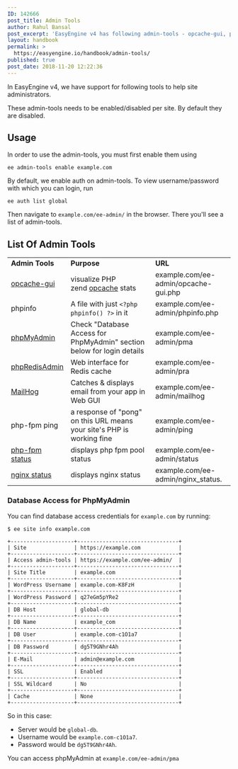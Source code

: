 ```yaml
---
ID: 142666
post_title: Admin Tools
author: Rahul Bansal
post_excerpt: 'EasyEngine v4 has following admin-tools - opcache-gui, phpinfo, phpMyAdmin, phpRedisAdmin, MailHog, Ping, Status, Nginx Status'
layout: handbook
permalink: >
  https://easyengine.io/handbook/admin-tools/
published: true
post_date: 2018-11-20 12:22:36
---
```

<!-- wp:paragraph -->
<p>In EasyEngine v4, we have support for following tools to help site administrators.</p>
<!-- /wp:paragraph -->

<!-- wp:paragraph -->
<p>These admin-tools needs to be enabled/disabled per site. By default they are disabled.</p>
<!-- /wp:paragraph -->

<!-- wp:heading -->
<h2>Usage</h2>
<!-- /wp:heading -->

<!-- wp:paragraph -->
<p>In order to use the admin-tools, you must first enable them using</p>
<!-- /wp:paragraph -->

<!-- wp:code -->
<pre class="wp-block-code"><code>ee admin-tools enable example.com</code></pre>
<!-- /wp:code -->

<!-- wp:paragraph -->
<p>By default, we enable auth on admin-tools. To view username/password with which you can login, run</p>
<!-- /wp:paragraph -->

<!-- wp:code -->
<pre class="wp-block-code"><code>ee auth list global</code></pre>
<!-- /wp:code -->

<!-- wp:paragraph -->
<p>Then navigate <g class="gr_ gr_24 gr-alert gr_gramm gr_inline_cards gr_run_anim Style multiReplace" id="24" data-gr-id="24">to </g><code>example.com/ee-admin/</code><g class="gr_ gr_24 gr-alert gr_gramm gr_inline_cards gr_disable_anim_appear Style multiReplace" id="24" data-gr-id="24"> in</g> the browser. There you'll see a list of admin-tools.</p>
<!-- /wp:paragraph -->

<!-- wp:heading -->
<h2>List Of Admin Tools</h2>
<!-- /wp:heading -->

<!-- wp:table -->
<table class="wp-block-table"><tbody><tr><td><strong>Admin Tools</strong></td><td><strong>Purpose</strong></td><td><strong>URL</strong></td></tr><tr><td><a href="https://github.com/amnuts/opcache-gui">opcache-gui</a></td><td>visualize PHP <g class="gr_ gr_22 gr-alert gr_spell gr_inline_cards gr_run_anim ContextualSpelling ins-del multiReplace" id="22" data-gr-id="22">zend</g> <a class="" href="http://php.net/manual/en/intro.opcache.php">opcache</a> stats</td><td>example.com/ee-admin/opcache-gui.php</td></tr><tr><td>phpinfo</td><td>A file with just <code>&lt;?php phpinfo() ?></code> in it </td><td>example.com/ee-admin/phpinfo.php</td></tr><tr><td><a href="https://www.phpmyadmin.net/">phpMyAdmin</a>﻿</td><td>Check "Database Access for PhpMyAdmin" section below for login details<br> </td><td>example.com/ee-admin/pma</td></tr><tr><td><a href="https://github.com/erikdubbelboer/phpRedisAdmin">phpRedisAdmin</a></td><td>Web interface for Redis cache</td><td>example.com/ee-admin/pra</td></tr><tr><td><a href="https://easyengine.io/handbook/mailhog/">MailHog</a></td><td>Catches &amp; displays email from your app in Web GUI</td><td>example.com/ee-admin/mailhog</td></tr><tr><td>php-fpm ping</td><td>a response of "pong" on this URL means your site's PHP is working fine</td><td>example.com/ee-admin/ping</td></tr><tr><td><a href="https://easyengine.io/tutorials/php/fpm-status-page/">php-fpm status</a></td><td>displays php fpm pool status </td><td>example.com/ee-admin/status</td></tr><tr><td><a href="https://easyengine.io/tutorials/nginx/status-page/">nginx status</a></td><td>displays nginx status </td><td>example.com/ee-admin/nginx_status.</td></tr></tbody></table>
<!-- /wp:table -->

<!-- wp:heading {"level":3} -->
<h3>Database Access for PhpMyAdmin </h3>
<!-- /wp:heading -->

<!-- wp:paragraph -->
<p>You can find database access  credentials for <code>example.com</code> by running:</p>
<!-- /wp:paragraph -->

<!-- wp:code -->
<pre class="wp-block-code"><code>$ ee site info example.com

+--------------------+--------------------------------+
| Site               | https://example.com            |
+--------------------+--------------------------------+
| Access admin-tools | https://example.com/ee-admin/  |
+--------------------+--------------------------------+
| Site Title         | example.com                    |
+--------------------+--------------------------------+
| WordPress Username | example.com-K8FzH              |
+--------------------+--------------------------------+
| WordPress Password | q27eGm5pYRe2                   |
+--------------------+--------------------------------+
| DB Host            | global-db                      |
+--------------------+--------------------------------+
| DB Name            | example_com                    |
+--------------------+--------------------------------+
| DB User            | example.com-c1O1a7             |
+--------------------+--------------------------------+
| DB Password        | dg5T9GNhr4Ah                   |
+--------------------+--------------------------------+
| E-Mail             | admin@example.com              |
+--------------------+--------------------------------+
| SSL                | Enabled                        |
+--------------------+--------------------------------+
| SSL Wildcard       | No                             |
+--------------------+--------------------------------+
| Cache              | None                           |
+--------------------+--------------------------------+</code></pre>
<!-- /wp:code -->

<!-- wp:paragraph -->
<p>So in this case:<br></p>
<!-- /wp:paragraph -->

<!-- wp:list -->
<ul><li>Server would be <code>global-db</code>.</li><li>Username would be <code>example.com-c1O1a7</code>.</li><li>Password would be <code>dg5T9GNhr4Ah</code>.</li></ul>
<!-- /wp:list -->

<!-- wp:paragraph -->
<p>You can access phpMyAdmin at <code>example.com/ee-admin/pma</code></p>
<!-- /wp:paragraph -->